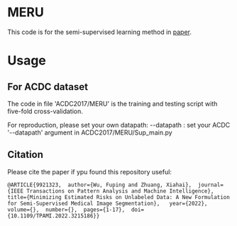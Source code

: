 # MERU
This code is for the semi-supervised learning method in [paper](https://ieeexplore.ieee.org/abstract/document/9921323).

# Usage

## For ACDC dataset 
The code in file 'ACDC2017/MERU' is the training and testing script with five-fold cross-validation.

For reproduction, please set your own datapath:
--datapath : set your ACDC '--datapath' argument in ACDC2017/MERU/Sup_main.py 





## Citation

Please cite the paper if ypu found this repository useful:

```
@ARTICLE{9921323,  author={Wu, Fuping and Zhuang, Xiahai},  journal={IEEE Transactions on Pattern Analysis and Machine Intelligence},   title={Minimizing Estimated Risks on Unlabeled Data: A New Formulation for Semi-Supervised Medical Image Segmentation},   year={2022},  volume={},  number={},  pages={1-17},  doi={10.1109/TPAMI.2022.3215186}}
```
